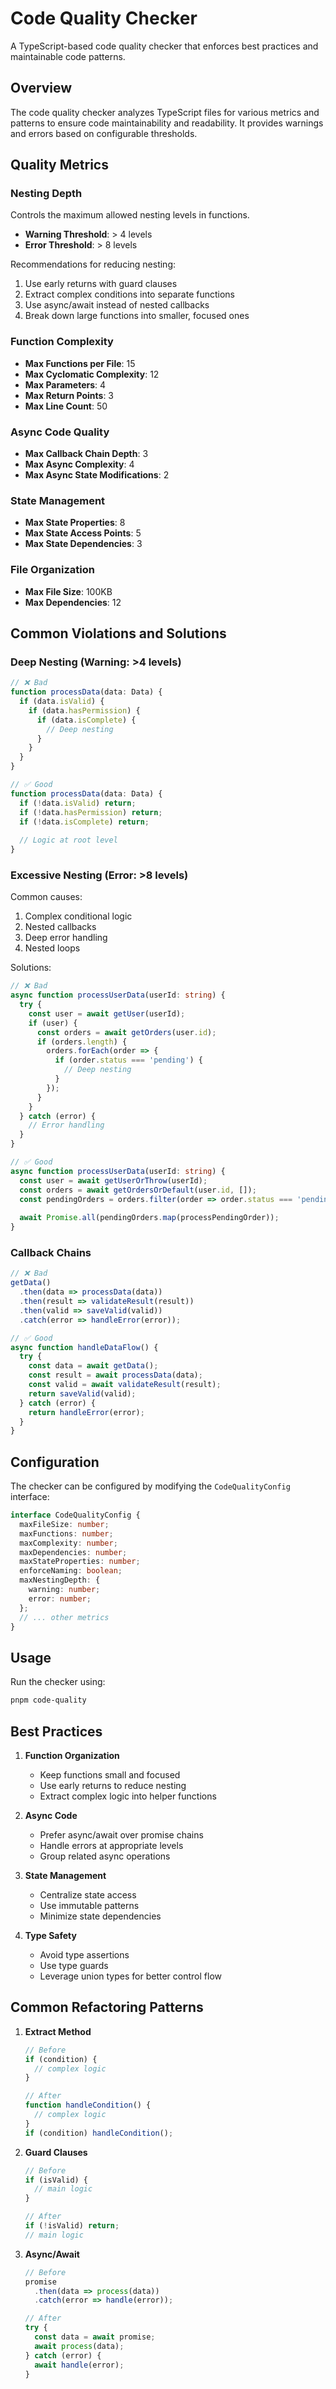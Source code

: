 # Code Quality Checker

A TypeScript-based code quality checker that enforces best practices and maintainable code patterns.

## Overview

The code quality checker analyzes TypeScript files for various metrics and patterns to ensure code maintainability and readability. It provides warnings and errors based on configurable thresholds.

## Quality Metrics

### Nesting Depth
Controls the maximum allowed nesting levels in functions.

- **Warning Threshold**: > 4 levels
- **Error Threshold**: > 8 levels

Recommendations for reducing nesting:
1. Use early returns with guard clauses
2. Extract complex conditions into separate functions
3. Use async/await instead of nested callbacks
4. Break down large functions into smaller, focused ones

### Function Complexity
- **Max Functions per File**: 15
- **Max Cyclomatic Complexity**: 12
- **Max Parameters**: 4
- **Max Return Points**: 3
- **Max Line Count**: 50

### Async Code Quality
- **Max Callback Chain Depth**: 3
- **Max Async Complexity**: 4
- **Max Async State Modifications**: 2

### State Management
- **Max State Properties**: 8
- **Max State Access Points**: 5
- **Max State Dependencies**: 3

### File Organization
- **Max File Size**: 100KB
- **Max Dependencies**: 12

## Common Violations and Solutions

### Deep Nesting (Warning: >4 levels)
```typescript
// ❌ Bad
function processData(data: Data) {
  if (data.isValid) {
    if (data.hasPermission) {
      if (data.isComplete) {
        // Deep nesting
      }
    }
  }
}

// ✅ Good
function processData(data: Data) {
  if (!data.isValid) return;
  if (!data.hasPermission) return;
  if (!data.isComplete) return;
  
  // Logic at root level
}
```

### Excessive Nesting (Error: >8 levels)
Common causes:
1. Complex conditional logic
2. Nested callbacks
3. Deep error handling
4. Nested loops

Solutions:
```typescript
// ❌ Bad
async function processUserData(userId: string) {
  try {
    const user = await getUser(userId);
    if (user) {
      const orders = await getOrders(user.id);
      if (orders.length) {
        orders.forEach(order => {
          if (order.status === 'pending') {
            // Deep nesting
          }
        });
      }
    }
  } catch (error) {
    // Error handling
  }
}

// ✅ Good
async function processUserData(userId: string) {
  const user = await getUserOrThrow(userId);
  const orders = await getOrdersOrDefault(user.id, []);
  const pendingOrders = orders.filter(order => order.status === 'pending');
  
  await Promise.all(pendingOrders.map(processPendingOrder));
}
```

### Callback Chains
```typescript
// ❌ Bad
getData()
  .then(data => processData(data))
  .then(result => validateResult(result))
  .then(valid => saveValid(valid))
  .catch(error => handleError(error));

// ✅ Good
async function handleDataFlow() {
  try {
    const data = await getData();
    const result = await processData(data);
    const valid = await validateResult(result);
    return saveValid(valid);
  } catch (error) {
    return handleError(error);
  }
}
```

## Configuration

The checker can be configured by modifying the `CodeQualityConfig` interface:

```typescript
interface CodeQualityConfig {
  maxFileSize: number;
  maxFunctions: number;
  maxComplexity: number;
  maxDependencies: number;
  maxStateProperties: number;
  enforceNaming: boolean;
  maxNestingDepth: {
    warning: number;
    error: number;
  };
  // ... other metrics
}
```

## Usage

Run the checker using:

```bash
pnpm code-quality
```

## Best Practices

1. **Function Organization**
   - Keep functions small and focused
   - Use early returns to reduce nesting
   - Extract complex logic into helper functions

2. **Async Code**
   - Prefer async/await over promise chains
   - Handle errors at appropriate levels
   - Group related async operations

3. **State Management**
   - Centralize state access
   - Use immutable patterns
   - Minimize state dependencies

4. **Type Safety**
   - Avoid type assertions
   - Use type guards
   - Leverage union types for better control flow

## Common Refactoring Patterns

1. **Extract Method**
   ```typescript
   // Before
   if (condition) {
     // complex logic
   }

   // After
   function handleCondition() {
     // complex logic
   }
   if (condition) handleCondition();
   ```

2. **Guard Clauses**
   ```typescript
   // Before
   if (isValid) {
     // main logic
   }

   // After
   if (!isValid) return;
   // main logic
   ```

3. **Async/Await**
   ```typescript
   // Before
   promise
     .then(data => process(data))
     .catch(error => handle(error));

   // After
   try {
     const data = await promise;
     await process(data);
   } catch (error) {
     await handle(error);
   }
   ``` 